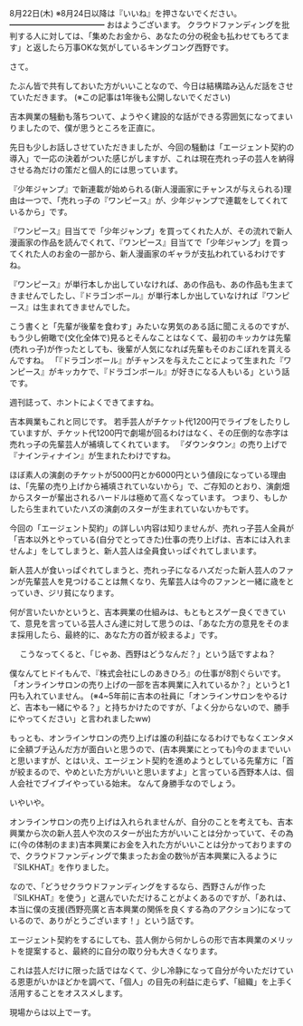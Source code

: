 8月22日(木) ※8月24日以降は『いいね』を押さないでください。
━━━━━━━━━━━━
おはようございます。
クラウドファンディングを批判する人に対しては、「集めたお金から、あなたの分の税金も払わせてもろてます」と返したら万事OKな気がしているキングコング西野です。

さて。

たぶん皆で共有しておいた方がいいことなので、今日は結構踏み込んだ話をさせていただきます。
(※この記事は1年後も公開しないでください)

吉本興業の騒動も落ちついて、ようやく建設的な話ができる雰囲気になってまいりましたので、僕が思うところを正直に。

先日も少しお話しさせていただきましたが、今回の騒動は「エージェント契約の導入」で一応の決着がついた感じがしますが、これは現在売れっ子の芸人を納得させる為だけの策だと個人的には思っています。

『少年ジャンプ』で新連載が始められる(新人漫画家にチャンスが与えられる)理由は一つで、「売れっ子の『ワンピース』が、少年ジャンプで連載をしてくれているから」です。

『ワンピース』目当てで「少年ジャンプ」を買ってくれた人が、その流れで新人漫画家の作品を読んでくれて、『ワンピース』目当てで「少年ジャンプ」を買ってくれた人のお金の一部から、新人漫画家のギャラが支払われているわけですね。

『ワンピース』が単行本しか出していなければ、あの作品も、あの作品も生まてきませんでしたし、『ドラゴンボール』が単行本しか出していなければ『ワンピース』は生まれてきませんでした。

こう書くと「先輩が後輩を食わす」みたいな男気のある話に聞こえるのですが、もう少し俯瞰で(文化全体で)見るとそんなことはなくて、最初のキッカケは先輩(売れっ子)が作ったとしても、後輩が人気になれば先輩もそのおこぼれを貰えるんですね。
「『ドラゴンボール』がチャンスを与えたことによって生まれた『ワンピース』がキッカケで、『ドラゴンボール』が好きになる人もいる」という話です。

週刊誌って、ホントによくできてますね。

吉本興業もこれと同じです。
若手芸人がチケット代1200円でライブをしたりしていますが、チケット代1200円で劇場が回るわけはなく、その圧倒的な赤字は売れっ子の先輩芸人が補填してくれています。
『ダウンタウン』の売り上げで『ナインティナイン』が生まれたわけですね。

ほぼ素人の演劇のチケットが5000円とか6000円という値段になっている理由は、「先輩の売り上げから補填されていないから」で、ご存知のとおり、演劇畑からスターが輩出されるハードルは極めて高くなっています。
つまり、もしかしたら生まれていたハズの演劇のスターが生まれていないかもです。

今回の「エージェント契約」の詳しい内容は知りませんが、売れっ子芸人全員が「吉本以外とやっている(自分でとってきた)仕事の売り上げは、吉本には入れませんよ」をしてしまうと、新人芸人は全員食いっぱぐれてしまいます。

新人芸人が食いっぱぐれてしまうと、売れっ子になるハズだった新人芸人のファンが先輩芸人を見つけることは無くなり、先輩芸人は今のファンと一緒に歳をとっていき、ジリ貧になります。

何が言いたいかというと、吉本興業の仕組みは、もともとスゲー良くできていて、意見を言っている芸人さん達に対して思うのは、「あなた方の意見をそのまま採用したら、最終的に、あなた方の首が絞まるよ」です。

　
こうなってくると、「じゃあ、西野はどうなんだ？」という話ですよね？

僕なんてヒドイもんで、『株式会社にしのあきひろ』の仕事が8割ぐらいです。
「オンラインサロンの売り上げの一部を吉本興業に入れているか？」というと1円も入れていません。
(※4~5年前に吉本の社員に「オンラインサロンをやるけど、吉本も一緒にやる？」と持ちかけたのですが、「よく分からないので、勝手にやってください」と言われましたww)

もっとも、オンラインサロンの売り上げは誰の利益になるわけでもなくエンタメに全額ブチ込んだ方が面白いと思うので、(吉本興業にとっても)今のままでいいと思いますが、とはいえ、エージェント契約を進めようとしている先輩方に「首が絞まるので、やめといた方がいいと思いますよ」と言っている西野本人は、個人会社でブイブイやっている始末。
なんて身勝手なのでしょう。

いやいや。

オンラインサロンの売り上げは入れられませんが、自分のことを考えても、吉本興業から次の新人芸人や次のスターが出た方がいいことは分かっていて、その為に(今の体制のまま)吉本興業にお金を入れた方がいいことは分かっておりますので、クラウドファンディングで集まったお金の数％が吉本興業に入るように『SILKHAT』を作りました。

なので、「どうせクラウドファンディングをするなら、西野さんが作った『SILKHAT』を使う」と選んでいただけることがよくあるのですが、「あれは、本当に僕の支援(西野亮廣と吉本興業の関係を良くする為のアクション)になっているので、ありがとうございます！」という話です。

エージェント契約をするにしても、芸人側から何かしらの形で吉本興業のメリットを提案すると、最終的に自分の取り分も大きくなります。

これは芸人だけに限った話ではなくて、少し冷静になって自分が今いただけている恩恵がいかほどかを調べて、「個人」の目先の利益に走らず、「組織」を上手く活用することをオススメします。

現場からは以上でーす。
